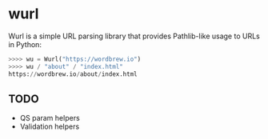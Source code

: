 # wurl

Wurl is a simple URL parsing library that provides Pathlib-like usage to URLs in Python:

```python
>>>> wu = Wurl("https://wordbrew.io")
>>>> wu / "about" / "index.html"
https://wordbrew.io/about/index.html

```

## TODO
- QS param helpers
- Validation helpers
